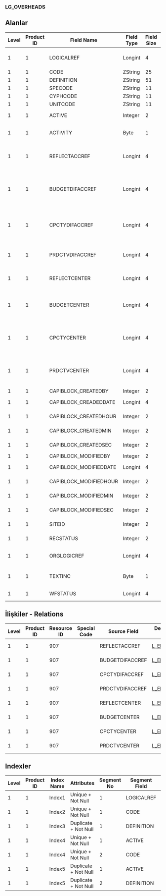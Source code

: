 ### LG_OVERHEADS

## Alanlar

**Level**|**Product ID**|**Field Name**|**Field Type**|**Field Size**|**Field Offset**|**Türkçe Açıklama**|**Expression**
-----|-----|-----|-----|-----|-----|-----|-----
1|1|LOGICALREF|Longint|4|0|Genel gider (çıkış) kartı log. Ref.|OverHead(OutGoings) Card Logical Reference
1|1|CODE|ZString|25|4|Kod|Code
1|1|DEFINITION|ZString|51|29|Açıklama|Description
1|1|SPECODE|ZString|11|80|Özel Kod|Aux. Code
1|1|CYPHCODE|ZString|11|91|Yetki Kodu|Auth. Code
1|1|UNITCODE|ZString|11|102|Birim kodu|Unit Code
1|1|ACTIVE|Integer|2|113|Kullanım durumu|Usage Status
1|1|ACTIVITY|Byte|1|115|Genel Gider Türü Aktivitesi|Is Overhead Type Activity
1|1|REFLECTACCREF|Longint|4|116|Yansıtılan Genel Muhasebe Hesabı Ref.|Reflected General Ledger Account Reference
1|1|BUDGETDIFACCREF|Longint|4|120|Bütçe Farkları Genel Muhasebe Hesabı Referansı|Budget Differences General Ledger Account Reference
1|1|CPCTYDIFACCREF|Longint|4|124|Kapasite Farkı Muhasebe Hesabı Referansı|Capacity Differences General Ledger Account Reference
1|1|PRDCTVDIFACCREF|Longint|4|128|Verimlilik Farkı Muhasebe Hesabı Ref.|Productivity Differences General Ledger Account Reference
1|1|REFLECTCENTER|Longint|4|132|Yansıtma masraf merkezi ref.|Reflection Overhead Pool Reference
1|1|BUDGETCENTER|Longint|4|136|Bütçe Farkları Masraf Merkezi Referansı|Budget Differences Overhead Pool Reference
1|1|CPCTYCENTER|Longint|4|140|Kapasite Farkı Masraf Merkezi Referansı|Capacity Differences Overhead Pool Reference
1|1|PRDCTVCENTER|Longint|4|144|Verimlilik Farkı Masraf Merkezi Ref.|Productivity Differences Overhead Pool Reference
1|1|CAPIBLOCK_CREATEDBY|Integer|2|148|Oluşturan|Created By
1|1|CAPIBLOCK_CREADEDDATE|Longint|4|150|Oluşturulma Tarihi|Created Date
1|1|CAPIBLOCK_CREATEDHOUR|Integer|2|154|Oluşturulma Saati|Created Hour
1|1|CAPIBLOCK_CREATEDMIN|Integer|2|156|Oluşturulma Dakikası|Created Minute
1|1|CAPIBLOCK_CREATEDSEC|Integer|2|158|Oluşturulma Saniyesi|Created Second
1|1|CAPIBLOCK_MODIFIEDBY|Integer|2|160|Değiştiren|Modified By
1|1|CAPIBLOCK_MODIFIEDDATE|Longint|4|162|Değiştirilme Tarihi|Modified Date
1|1|CAPIBLOCK_MODIFIEDHOUR|Integer|2|166|Değiştirilme Saati|Modified Hour
1|1|CAPIBLOCK_MODIFIEDMIN|Integer|2|168|Değiştirilme Dakikası|Modified Minute
1|1|CAPIBLOCK_MODIFIEDSEC|Integer|2|170|Değiştirilme Saniyesi|Modified Second
1|1|SITEID|Integer|2|172|Veri Merkezi|Data Processing Site
1|1|RECSTATUS|Integer|2|174|Kayıt Durumu|Record Status
1|1|ORGLOGICREF|Longint|4|176|Orijinal Kayıt Log. Ref.|Original Record Logical Reference
1|1|TEXTINC|Byte|1|180|Ayrıntılı Açıklama İçerir|Contains Detail Description
1|1|WFSTATUS|Longint|4|181|Kullanımda Değil|NOT IN USE

## İlişkiler - Relations
**Level**|**Product ID**|**Resource ID**|**Special Code**|**Source Field**|**Destination Table**|**Destination Field**|**Relation Type**|**Extra Condition**
-----|-----|-----|-----|-----|-----|-----|-----|-----
1|1|907||REFLECTACCREF|[L_EMUHACC](../LG_EMUHACC "L_EMUHACC")|LOGICALREF|one-to-one|
1|1|907||BUDGETDIFACCREF|[L_EMUHACC](../LG_EMUHACC "L_EMUHACC")|LOGICALREF|one-to-one|
1|1|907||CPCTYDIFACCREF|[L_EMUHACC](../LG_EMUHACC "L_EMUHACC")|LOGICALREF|one-to-one|
1|1|907||PRDCTVDIFACCREF|[L_EMUHACC](../LG_EMUHACC "L_EMUHACC")|LOGICALREF|one-to-one|
1|1|907||REFLECTCENTER|[L_EMCENTER](../LG_EMCENTER "L_EMCENTER")|LOGICALREF|one-to-one|
1|1|907||BUDGETCENTER|[L_EMCENTER](../LG_EMCENTER "L_EMCENTER")|LOGICALREF|one-to-one|
1|1|907||CPCTYCENTER|[L_EMCENTER](../LG_EMCENTER "L_EMCENTER")|LOGICALREF|one-to-one|
1|1|907||PRDCTVCENTER|[L_EMCENTER](../LG_EMCENTER "L_EMCENTER")|LOGICALREF|one-to-one|

## Indexler
**Level**|**Product ID**|**Index Name**|**Attributes**|**Segment No**|**Segment Field**|**Sense**
-----|-----|-----|-----|-----|-----|-----
1|1|Index1|Unique + Not Null|1|LOGICALREF|Ascending
1|1|Index2|Unique + Not Null|1|CODE|Ascending
1|1|Index3|Duplicate + Not Null|1|DEFINITION|Ascending
1|1|Index4|Unique + Not Null|1|ACTIVE|Ascending
1|1|Index4|Unique + Not Null|2|CODE|Ascending
1|1|Index5|Duplicate + Not Null|1|ACTIVE|Ascending
1|1|Index5|Duplicate + Not Null|2|DEFINITION|Ascending
